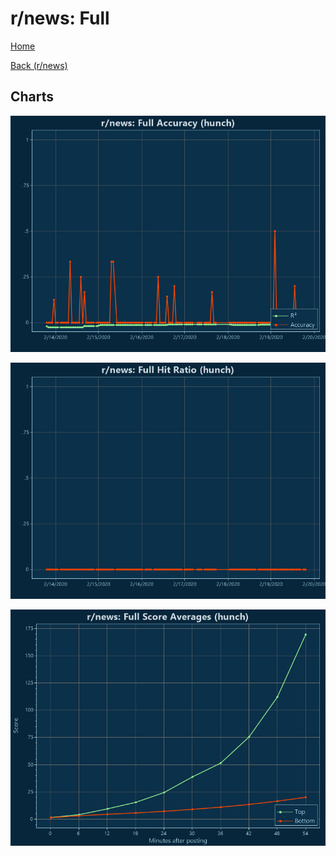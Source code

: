 # r/news: Full

[Home](../../index.md)

[Back (r/news)](../hunch_news.md)

## Charts

![r/news R² (hunch)](../../images/models/hunch_news_Full_Accuracy.png "r/news R² (hunch)")

![r/news Hit Ratio (hunch)](../../images/models/hunch_news_Full_HitRatio.png "r/news Hit Ratio (hunch)")

![r/news Score Averages (hunch)](../../images/models/hunch_news_Full_Scores.png "r/news Score Averages (hunch)")

